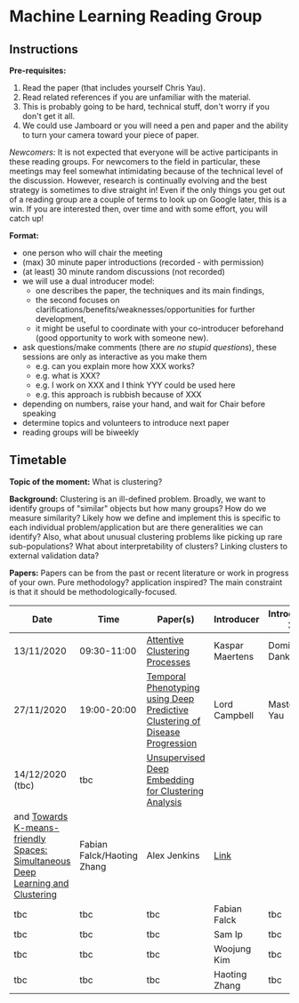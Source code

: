 # Machine Learning Reading Group

## Instructions

**Pre-requisites:** 

1. Read the paper (that includes yourself Chris Yau).
2. Read related references if you are unfamiliar with the material.
3. This is probably going to be hard, technical stuff, don't worry if you don't get it all.
4. We could use Jamboard or you will need a pen and paper and the ability to turn your camera toward your piece of paper.

*Newcomers:* It is not expected that everyone will be active participants in these reading groups. For newcomers to the field in particular, these meetings may feel somewhat intimidating because of the technical level of the discussion. However, research is continually evolving and the best strategy is sometimes to dive straight in! Even if the only things you get out of a reading group are a couple of terms to look up on Google later, this is a win. If you are interested then, over time and with some effort, you will catch up!

**Format:** 

- one person who will chair the meeting
- (max) 30 minute paper introductions (recorded - with permission)
- (at least) 30 minute random discussions (not recorded)
- we will use a dual introducer model: 
  - one describes the paper, the techniques and its main findings, 
  - the second focuses on clarifications/benefits/weaknesses/opportunities for further development,
  - it might be useful to coordinate with your co-introducer beforehand (good opportunity to work with someone new).
- ask questions/make comments (there are *no stupid questions*), these sessions are only as interactive as you make them
  - e.g. can you explain more how XXX works?
  - e.g. what is XXX?
  - e.g. I work on XXX and I think YYY could be used here
  - e.g. this approach is rubbish because of XXX
- depending on numbers, raise your hand, and wait for Chair before speaking
- determine topics and volunteers to introduce next paper
- reading groups will be biweekly
  
## Timetable

**Topic of the moment:** What is clustering? 

**Background:** Clustering is an ill-defined problem. Broadly, we want to identify groups of "similar" objects but how many groups? How do we measure similarity? Likely how we define and implement this is specific to each individual problem/application but are there generalities we can identify? Also, what about unusual clustering problems like picking up rare sub-populations? What about interpretability of clusters? Linking clusters to external validation data? 

**Papers:** Papers can be from the past or recent literature or work in progress of your own. Pure methodology? application inspired? The main constraint is that it should be methodologically-focused.

| **Date** | **Time** | **Paper(s)** | **Introducer** | **Introducer 2** | Link |
| ---------| -------- | ------------ | -------------- | ---------------- | ---- | 
| 13/11/2020 | 09:30-11:00 | [Attentive Clustering Processes](https://arxiv.org/pdf/2010.15727.pdf) | Kaspar Maertens | Dominic Danks | [Link](attentive_clustering.md) |
| 27/11/2020 | 19:00-20:00 | [Temporal Phenotyping using Deep Predictive Clustering of Disease Progression](https://arxiv.org/abs/2006.08600) | Lord Campbell | Master Yau | [Link](temporal_clustering.md) |
| 14/12/2020 (tbc) | tbc | [Unsupervised Deep Embedding for Clustering Analysis](http://proceedings.mlr.press/v48/xieb16.pdf)
 and [Towards K-means-friendly Spaces: Simultaneous Deep Learning and Clustering](http://proceedings.mlr.press/v70/yang17b/yang17b.pdf) | Fabian Falck/Haoting Zhang | Alex Jenkins | [Link](variational_deep.md) |
| tbc | tbc | tbc | Fabian Falck | tbc |
| tbc | tbc | tbc | Sam Ip | tbc |
| tbc | tbc | tbc | Woojung Kim | tbc |
| tbc | tbc | tbc | Haoting Zhang | tbc |

